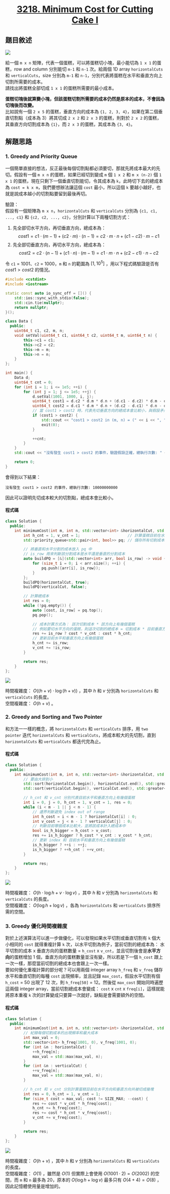 # <center> [3218. Minimum Cost for Cutting Cake I](https://leetcode.com/problems/minimum-cost-for-cutting-cake-i/description/) </center>

## 題目敘述

[![](https://raw.githubusercontent.com/reese60525/ForPicGo/main/Pictures202412251055063.png)](https://raw.githubusercontent.com/reese60525/ForPicGo/main/Pictures202412251055063.png)

給一個 `m x n` 矩陣，代表一個蛋糕，可以將蛋糕切小塊，最小能切為 `1 x 1` 的蛋糕，row and column 分別能切 `m-1` 和 `n-1` 次。給兩個 1D array `horizontalCuts` 和 `verticalCuts`，size 分別為 `m-1` 和 `n-1`，分別代表將蛋糕在水平和垂直方向上切割所需要的成本。  
請找出將蛋糕全部切成 `1 x 1` 的蛋糕所需要的最小成本。  

**蛋糕切塊後就算變小塊，但該蛋糕切割所需要的成本仍然是原本的成本，不會因為切塊後而改變。**  
比如說有一個 `2 x 5` 的蛋糕，垂直方向的成本為 `{1, 2, 3, 4}`，如果在第二個垂直切割點（成本為 3）將其切成 `2 x 2` 和 `2 x 3` 的蛋糕，則對於 `2 x 2` 的蛋糕，其垂直方向切割成本為 `{1}`，而 `2 x 3` 的蛋糕，其成本為 `{3, 4}`。  

## 解題思路

### 1. Greedy and Priority Queue

一個簡單直接的想法，反正最後每個切割點都必須要切，那就先將成本最大的先切。假設有一個 `m x n` 的蛋糕，如果已經切到變成 `m` 個 `1 x 2` 和 `m x (n-2)` 個 `1 x 1` 的蛋糕，現在只剩下一個垂直切割能切，令其成本為 `k`，此時切下去的總成本為 `cost = k x m`，我們要想辦法讓這個 `cost` 最小，所以這個 `k` 要越小越好，也就是說成本越小的切割點要留到最後再切。  

驗證：  
假設有一個矩陣為 `m x n`，`horizontalCuts` 和 `verticalCuts` 分別為 `{c1, c1, ..., c1}` 和 `{c2, c2, ..., c2}`，分別計算以下兩種切割方式：  

1. 先全部切水平方向，再切垂直方向，總成本為：
$$cost1 = c1 \cdot (m-1) + (c2 \cdot m) \cdot (n-1) = c2 \cdot m \cdot n + (c1 - c2) \cdot m - c1$$
2. 先全部切垂直方向，再切水平方向，總成本為：
$$cost2 = c2 \cdot (n-1) + (c1 \cdot n) \cdot (m-1) = c1 \cdot m \cdot n + (c2 - c1) \cdot n - c2$$

令 `c1` = 1001、`c2` = 1000，`m` 和 `n` 的範圍為 $[1, 10^5]$ ，用以下程式碼驗證是否有 $cost1 > cost2$ 的情況。  

```cpp {.line-numbers}
#include <cstdint>
#include <iostream>

static const auto io_sync_off = []() {
    std::ios::sync_with_stdio(false);
    std::cin.tie(nullptr);
    return nullptr;
}();

class Data {
  public:
    uint64_t c1, c2, m, n;
    void setVal(uint64_t c1, uint64_t c2, uint64_t m, uint64_t n) {
        this->c1 = c1;
        this->c2 = c2;
        this->m = m;
        this->n = n;
    }
};

int main() {
    Data d;
    uint64_t cnt = 0;
    for (int i = 1; i <= 1e5; ++i) {
        for (int j = 1; j <= 1e5; ++j) {
            d.setVal(1001, 1000, i, j);
            uint64_t cost1 = d.c2 * d.m * d.n + (d.c1 - d.c2) * d.m - d.c1; // 水平切割
            uint64_t cost2 = d.c1 * d.m * d.n + (d.c2 - d.c1) * d.n - d.c2; // 垂直切割
            // 當 cost1 > cost2 時，代表先切垂直方向的總成本會比較小，與假設矛盾
            if (cost1 > cost2) {
                std::cout << "cost1 > cost2 in (m, n) = (" << i << ", " << j << ")\n";
                exit(0);
            }

            ++cnt;
        }
    }
    std::cout << "沒有發生 cost1 > cost2 的事件，驗證假設正確，總執行次數: " << cnt << '\n';

    return 0;
}
```

會得到以下結果：  

```output
沒有發生 cost1 > cost2 的事件，總執行次數: 10000000000
```  

因此可以證明先切成本較大的切割點，總成本會比較小。

#### 程式碼

```cpp {.line-numbers}
class Solution {
  public:
    int minimumCost(int m, int n, std::vector<int> &horizontalCut, std::vector<int> &verticalCut) {
        int h_cnt = 1, v_cnt = 1;                     // 計算蛋糕目前在水平方向和垂直方向共被切成幾塊
        std::priority_queue<std::pair<int, bool>> pq; // 儲存所有切割成本，queue top 為最大的成本

        // 將垂直和水平分割的成本放入 pq 中
        // is_row 用來判斷該分割成本是水平還是垂直的分割成本
        auto buildPQ = [&](std::vector<int> arr, bool is_row) -> void {
            for (size_t i = 0; i < arr.size(); ++i) {
                pq.push({arr[i], is_row});
            }
        };
        buildPQ(horizontalCut, true);
        buildPQ(verticalCut, false);

        // 計算總成本
        int res = 0;
        while (!pq.empty()) {
            auto [cost, is_row] = pq.top();
            pq.pop();

            // 成本計算方式為： 該次切割成本 * 該方向上有幾個蛋糕
            // 例如要切水平方向的蛋糕，則這次切割的總成本 = 切割成本 * 目前垂直方向上有幾個蛋糕
            res += is_row ? cost * v_cnt : cost * h_cnt;
            // 更新目前水平和垂直方向上有幾個蛋糕
            h_cnt += is_row;
            v_cnt += !is_row;
        }

        return res;
    }
};
```

[![](https://raw.githubusercontent.com/reese60525/ForPicGo/main/Pictures202412251227743.png)](https://raw.githubusercontent.com/reese60525/ForPicGo/main/Pictures202412251227743.png)

時間複雜度： $O((h + v) \cdot \log (h + v))$ ，其中 $h$ 和 $v$ 分別為 `horizontalCuts` 和 `verticalCuts` 的長度。  
空間複雜度： $O(h + v)$ 。

### 2. Greedy and Sorting and Two Pointer

和方法一一樣的概念，將 `horizontalCuts` 和 `verticalCuts` 排序，用 `two pointer` 迭代 `horizontalCuts` 和 `verticalCuts`，將成本較大的先切割，直到 `horizontalCuts` 和 `verticalCuts` 都迭代完為止。

#### 程式碼

```cpp {.line-numbers}
class Solution {
  public:
    int minimumCost(int m, int n, std::vector<int> &horizontalCut, std::vector<int> &verticalCut) {
        // 要由大排到小
        std::sort(horizontalCut.begin(), horizontalCut.end(), std::greater<int>());
        std::sort(verticalCut.begin(), verticalCut.end(), std::greater<int>());

        // h_cnt 和 v_cnt 分別代表目前水平和垂直方向上有幾個蛋糕
        int i = 0, j = 0, h_cnt = 1, v_cnt = 1, res = 0;
        while (i < m - 1 || j < n - 1) {
            // 邊界判斷避免 index out of range
            int h_cost = i < m - 1 ? horizontalCut[i] : 0;
            int v_cost = j < n - 1 ? verticalCut[j] : 0;
            // 判斷目前哪個成本比較大，並將該成本計入總成本中
            bool is_h_bigger = h_cost > v_cost;
            res += is_h_bigger ? h_cost * v_cnt : v_cost * h_cnt;
            // 更新 index 和 目前水平和垂直方向上有幾個蛋糕
            is_h_bigger ? ++i : ++j;
            is_h_bigger ? ++h_cnt : ++v_cnt;
        }

        return res;
    }
};
```

[![](https://raw.githubusercontent.com/reese60525/ForPicGo/main/Pictures202412251307217.png)](https://raw.githubusercontent.com/reese60525/ForPicGo/main/Pictures202412251307217.png)

時間複雜度： $O(h \cdot \log h + v \cdot \log v)$ ，其中 $h$ 和 $v$ 分別為 `horizontalCuts` 和 `verticalCuts` 的長度。  
空間複雜度： $O(\log h + \log v)$ ，各為 `horizontalCuts` 和 `verticalCuts` 排序所需的空間。

### 3. Greedy 優化時間複雜度

對於上述演算法可以進一步做優化，可以發現如果水平切割或垂直切割有 `k` 個大小相同的 `cost` 就得重複計算 `k` 次，以水平切割為例子，當前切割的總成本為： 水平切割的成本 x 垂直方向的蛋糕數量 = `h_cost` x `v_cnt`，並且切割後會是**水平方向**的蛋糕增加 1 個，垂直方向的蛋糕數量並沒有變，所以若是下一個 `h_cost` 跟上一次一樣，那麼當前切割的總成本也會跟上一次一樣。  
要如何優化重複計算的部分呢？可以用兩個 integer array `h_freq` 和 `v_freq` 儲存水平和垂直切割的每種 `cost` 出現頻率，並且記錄 `max_cost`，假設水平切割有個 `h_cost` = 50 出現了 12 次，則 `h_freq[50]` = 12。然後從 `max_cost` 開始同時遍歷這兩個 integer array，當前切割總成本會變成： `cost` x `cnt` x `freq[i]`，這樣就能將原本重複 `k` 次的計算變成只要算一次就好，缺點是會需要額外的空間。

#### 程式碼

```cpp {.line-numbers}
class Solution {
  public:
    int minimumCost(int m, int n, std::vector<int> &horizontalCut, std::vector<int> &verticalCut) {
        // 紀錄每個切割成本的出現頻率和最大成本
        int max_val = 0;
        std::vector<int> h_freq(1001, 0), v_freq(1001, 0);
        for (int &n : horizontalCut) {
            ++h_freq[n];
            max_val = std::max(max_val, n);
        }
        for (int &n : verticalCut) {
            ++v_freq[n];
            max_val = std::max(max_val, n);
        }

        // h_cnt 和 v_cnt 分別計算蛋糕目前在水平方向和垂直方向共被切成幾塊
        int res = 0, h_cnt = 1, v_cnt = 1;
        for (size_t cost = max_val; cost != SIZE_MAX; --cost) {
            res += cost * v_cnt * h_freq[cost];
            h_cnt += h_freq[cost];
            res += cost * h_cnt * v_freq[cost];
            v_cnt += v_freq[cost];
        }

        return res;
    }
};
```

[![](https://raw.githubusercontent.com/reese60525/ForPicGo/main/Pictures/20241225185453664.png)](https://raw.githubusercontent.com/reese60525/ForPicGo/main/Pictures/20241225185453664.png)

時間複雜度： $O(h + v)$ ，其中 $h$ 和 $v$ 分別為 `horizontalCuts` 和 `verticalCuts` 的長度。  
空間複雜度： $O(1)$ ，雖然是 $O(1)$ 但實際上會使用 $O(1001 \cdot 2) = O(2002)$ 的空間，而 `m` 和 `n` 最多為 20，原本的 $O(\log h + \log v)$ 最多只有 $O(4 + 4) = O(8)$ ，因此記憶體使用量是增加的。
